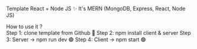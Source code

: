 Template React + Node JS ✨
It's MERN (MongoDB, Express, React, Node JS)

How to use it ? <br>
Step 1: clone template from Github 🚀
Step 2: npm install client & server
Step 3: Server -> npm run dev 🟢
Step 4: Client -> npm start 🟢


